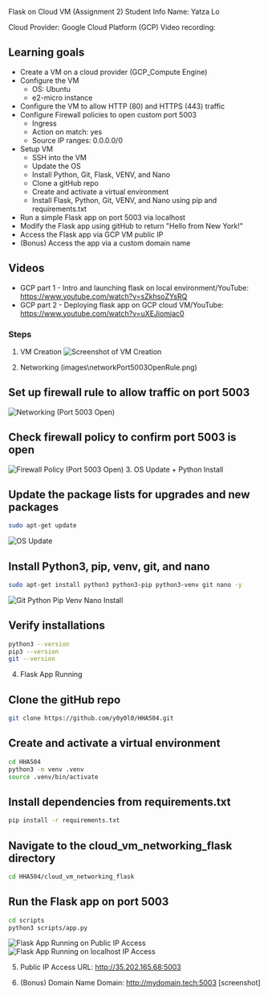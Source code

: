 Flask on Cloud VM (Assignment 2)
Student Info
Name: Yatza Lo

Cloud Provider: Google Cloud Platform (GCP)
Video recording:

## Learning goals
- Create a VM on a cloud provider (GCP_Compute Engine)
- Configure the VM 
    - OS: Ubuntu
    - e2-micro instance
- Configure the VM to allow HTTP (80) and HTTPS (443) traffic
- Configure Firewall policies to open custom port 5003
    - Ingress
    - Action on match: yes
    - Source IP ranges: 0.0.0.0/0
- Setup VM
    - SSH into the VM
    - Update the OS
    - Install Python, Git, Flask, VENV, and Nano
    - Clone a gitHub repo
    - Create and activate a virtual environment
    - Install Flask, Python, Git, VENV, and Nano using pip and requirements.txt
- Run a simple Flask app on port 5003 via localhost
- Modify the Flask app using gitHub to return "Hello from New York!"
- Access the Flask app via GCP VM public IP
- (Bonus) Access the app via a custom domain name

## Videos
- GCP part 1 - Intro and launching flask on local environment/YouTube: <https://www.youtube.com/watch?v=sZkhsoZYsRQ>
- GCP part 2 - Deploying flask app on GCP cloud VM/YouTube: <https://www.youtube.com/watch?v=uXEJiomjac0>
### Steps
1. VM Creation
![Screenshot of VM Creation](images/vmCreation.png)

2. Networking (images\networkPort5003OpenRule.png)
## Set up firewall rule to allow traffic on port 5003
![Networking (Port 5003 Open)](images/networkPort5003OpenRule.png)

## Check firewall policy to confirm port 5003 is open
![Firewall Policy (Port 5003 Open)](images/firewallPort5003OpenRule.png)
3. OS Update + Python Install
## Update the package lists for upgrades and new packages
```bash
sudo apt-get update
```
![OS Update](images/osUpdate.png)
## Install Python3, pip, venv, git, and nano
```bash
sudo apt-get install python3 python3-pip python3-venv git nano -y 
```
![Git Python Pip Venv Nano Install](images/appInstall.png)
## Verify installations
```bash
python3 --version
pip3 --version
git --version
```
4. Flask App Running
## Clone the gitHub repo
```bash
git clone https://github.com/y0y0l0/HHA504.git
```
## Create and activate a virtual environment
```bash
cd HHA504
python3 -m venv .venv
source .venv/bin/activate
```
## Install dependencies from requirements.txt
```bash
pip install -r requirements.txt
```
## Navigate to the cloud_vm_networking_flask directory
```bash
cd HHA504/cloud_vm_networking_flask
```
## Run the Flask app on port 5003
```bash
cd scripts
python3 scripts/app.py
```
![Flask App Running on Public IP Access](images/publicIP.png)
![Flask App Running on localhost IP Access](images/localhostIP.png)

5. Public IP Access
URL: http://35.202.165.68:5003



6. (Bonus) Domain Name
Domain: http://mydomain.tech:5003
[screenshot]